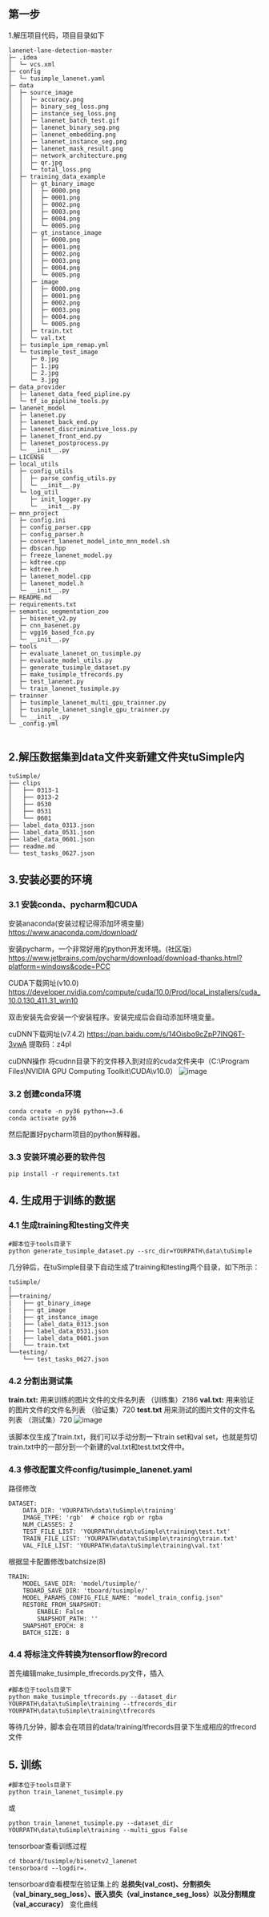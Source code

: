 ## 第一步
1.解压项目代码，项目目录如下

```
lanenet-lane-detection-master
├─ .idea
│  └─ vcs.xml
├─ config
│  └─ tusimple_lanenet.yaml
├─ data
│  ├─ source_image
│  │  ├─ accuracy.png
│  │  ├─ binary_seg_loss.png
│  │  ├─ instance_seg_loss.png
│  │  ├─ lanenet_batch_test.gif
│  │  ├─ lanenet_binary_seg.png
│  │  ├─ lanenet_embedding.png
│  │  ├─ lanenet_instance_seg.png
│  │  ├─ lanenet_mask_result.png
│  │  ├─ network_architecture.png
│  │  ├─ qr.jpg
│  │  └─ total_loss.png
│  ├─ training_data_example
│  │  ├─ gt_binary_image
│  │  │  ├─ 0000.png
│  │  │  ├─ 0001.png
│  │  │  ├─ 0002.png
│  │  │  ├─ 0003.png
│  │  │  ├─ 0004.png
│  │  │  └─ 0005.png
│  │  ├─ gt_instance_image
│  │  │  ├─ 0000.png
│  │  │  ├─ 0001.png
│  │  │  ├─ 0002.png
│  │  │  ├─ 0003.png
│  │  │  ├─ 0004.png
│  │  │  └─ 0005.png
│  │  ├─ image
│  │  │  ├─ 0000.png
│  │  │  ├─ 0001.png
│  │  │  ├─ 0002.png
│  │  │  ├─ 0003.png
│  │  │  ├─ 0004.png
│  │  │  └─ 0005.png
│  │  ├─ train.txt
│  │  └─ val.txt
│  ├─ tusimple_ipm_remap.yml
│  └─ tusimple_test_image
│     ├─ 0.jpg
│     ├─ 1.jpg
│     ├─ 2.jpg
│     └─ 3.jpg
├─ data_provider
│  ├─ lanenet_data_feed_pipline.py
│  └─ tf_io_pipline_tools.py
├─ lanenet_model
│  ├─ lanenet.py
│  ├─ lanenet_back_end.py
│  ├─ lanenet_discriminative_loss.py
│  ├─ lanenet_front_end.py
│  ├─ lanenet_postprocess.py
│  └─ __init__.py
├─ LICENSE
├─ local_utils
│  ├─ config_utils
│  │  ├─ parse_config_utils.py
│  │  └─ __init__.py
│  └─ log_util
│     ├─ init_logger.py
│     └─ __init__.py
├─ mnn_project
│  ├─ config.ini
│  ├─ config_parser.cpp
│  ├─ config_parser.h
│  ├─ convert_lanenet_model_into_mnn_model.sh
│  ├─ dbscan.hpp
│  ├─ freeze_lanenet_model.py
│  ├─ kdtree.cpp
│  ├─ kdtree.h
│  ├─ lanenet_model.cpp
│  ├─ lanenet_model.h
│  └─ __init__.py
├─ README.md
├─ requirements.txt
├─ semantic_segmentation_zoo
│  ├─ bisenet_v2.py
│  ├─ cnn_basenet.py
│  ├─ vgg16_based_fcn.py
│  └─ __init__.py
├─ tools
│  ├─ evaluate_lanenet_on_tusimple.py
│  ├─ evaluate_model_utils.py
│  ├─ generate_tusimple_dataset.py
│  ├─ make_tusimple_tfrecords.py
│  ├─ test_lanenet.py
│  └─ train_lanenet_tusimple.py
├─ trainner
│  ├─ tusimple_lanenet_multi_gpu_trainner.py
│  ├─ tusimple_lanenet_single_gpu_trainner.py
│  └─ __init__.py
└─ _config.yml
 
```

## 2.解压数据集到data文件夹新建文件夹tuSimple内

```
tuSimple/
├── clips
│   ├── 0313-1
│   ├── 0313-2
│   ├── 0530
│   ├── 0531
│   └── 0601
├── label_data_0313.json
├── label_data_0531.json
├── label_data_0601.json
├── readme.md
└── test_tasks_0627.json
```

## 3.安装必要的环境
### 3.1 安装conda、pycharm和CUDA

安装anaconda(安装过程记得添加环境变量)
https://www.anaconda.com/download/

安装pycharm，一个非常好用的python开发环境。(社区版)
https://www.jetbrains.com/pycharm/download/download-thanks.html?platform=windows&code=PCC

CUDA下载网址(v10.0)
https://developer.nvidia.com/compute/cuda/10.0/Prod/local_installers/cuda_10.0.130_411.31_win10

双击安装先会安装一个安装程序。安装完成后会自动添加环境变量。

cuDNN下载网址(v7.4.2)
https://pan.baidu.com/s/14Oisbo9cZpP7INQ6T-3vwA 提取码：z4pl 

cuDNN操作
将cudnn目录下的文件移入到对应的cuda文件夹中（C:\Program Files\NVIDIA GPU Computing Toolkit\CUDA\v10.0）
![image](https://user-images.githubusercontent.com/36353749/219566381-2aef6455-94ae-4b4c-b772-d446f07ea4f1.png)

### 3.2 创建conda环境
```
conda create -n py36 python==3.6
conda activate py36
```
然后配置好pycharm项目的python解释器。
### 3.3 安装环境必要的软件包
```
pip install -r requirements.txt
```

## 4. 生成用于训练的数据
### 4.1 生成training和testing文件夹
```
#脚本位于tools目录下
python generate_tusimple_dataset.py --src_dir=YOURPATH\data\tuSimple
```

几分钟后，在tuSimple目录下自动生成了training和testing两个目录，如下所示：
```
tuSimple/
|
├──training/
|   ├── gt_binary_image
|   ├── gt_image
|   ├── gt_instance_image
|   ├── label_data_0313.json
|   ├── label_data_0531.json
|   ├── label_data_0601.json
|   └── train.txt
└──testing/
    └── test_tasks_0627.json
```
### 4.2 分割出测试集
**train.txt:** 用来训练的图片文件的文件名列表 （训练集）2186
**val.txt:** 用来验证的图片文件的文件名列表 （验证集）720
**test.txt** 用来测试的图片文件的文件名列表 （测试集）720
![image](https://user-images.githubusercontent.com/36353749/219576755-ab4573a4-19f3-4f33-aa56-69d390fa9a1b.png)

该脚本仅生成了train.txt，我们可以手动分割一下train set和val set，也就是剪切train.txt中的一部分到一个新建的val.txt和test.txt文件中。

### 4.3 修改配置文件config/tusimple_lanenet.yaml
路径修改
```
DATASET:
    DATA_DIR: 'YOURPATH\data\tuSimple\training'
    IMAGE_TYPE: 'rgb'  # choice rgb or rgba
    NUM_CLASSES: 2
    TEST_FILE_LIST: 'YOURPATH\data\tuSimple\training\test.txt'
    TRAIN_FILE_LIST: 'YOURPATH\data\tuSimple\training\train.txt'
    VAL_FILE_LIST: 'YOURPATH\data\tuSimple\training\val.txt'
```
根据显卡配置修改batchsize(8)
```
TRAIN:
    MODEL_SAVE_DIR: 'model/tusimple/'
    TBOARD_SAVE_DIR: 'tboard/tusimple/'
    MODEL_PARAMS_CONFIG_FILE_NAME: "model_train_config.json"
    RESTORE_FROM_SNAPSHOT:
        ENABLE: False
        SNAPSHOT_PATH: ''
    SNAPSHOT_EPOCH: 8
    BATCH_SIZE: 8
```
### 4.4 将标注文件转换为tensorflow的record

首先编辑make_tusimple_tfrecords.py文件，插入

```
#脚本位于tools目录下
python make_tusimple_tfrecords.py --dataset_dir YOURPATH\data\tuSimple\training --tfrecords_dir YOURPATH\data\tuSimple\training\tfrecords
```
等待几分钟，脚本会在项目的data/training/tfrecords目录下生成相应的tfrecord文件

## 5. 训练
```
#脚本位于tools目录下
python train_lanenet_tusimple.py
```
或
```
python train_lanenet_tusimple.py --dataset_dir YOURPATH\data\tuSimple\training --multi_gpus False
```
tensorboar查看训练过程
```
cd tboard/tusimple/bisenetv2_lanenet
tensorboard --logdir=.
```
tensorboard查看模型在验证集上的 **总损失(val_cost)、分割损失（val_binary_seg_loss）、嵌入损失（val_instance_seg_loss）以及分割精度（val_accuracy）** 变化曲线
